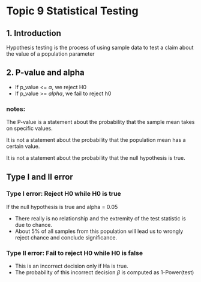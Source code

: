 # Topic 9 Statistical Testing
## 1. Introduction
Hypothesis testing is the process of using sample data to test a claim about the value of a population parameter
## 2. P-value and alpha
- If p_value <= $\alpha$, we reject H0
- If p_value >= $alpha$, we fail to reject h0

### notes:
The P-value is a statement about the probability that the sample mean takes on specific values.

It is not a statement about the probability that the population mean has a certain value.

It is not a statement about the probability that the null hypothesis is true.
## Type I and II error
### Type I error: Reject H0 while H0 is true

If the null hypothesis is true and alpha = 0.05
- There really is no relationship and the extremity of the test statistic is due to chance.
- About 5% of all samples from this population will lead us to wrongly reject chance and conclude significance.

### Type II error: Fail to reject H0 while H0 is false
- This is an incorrect decision only if Ha is true.
- The probability of this incorrect decision $\beta$ is computed as 1-Power(test)